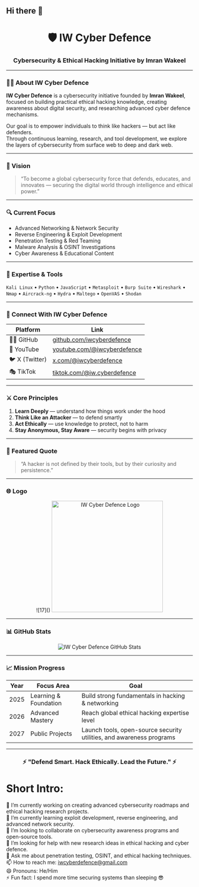 ## Hi there 👋

<!-- IW Cyber Defence GitHub Profile README -->

<h1 align="center">🛡️ IW Cyber Defence</h1>
<h3 align="center">Cybersecurity & Ethical Hacking Initiative by Imran Wakeel</h3>

---

### 👨‍💻 About IW Cyber Defence

**IW Cyber Defence** is a cybersecurity initiative founded by **Imran Wakeel**, focused on building practical ethical hacking knowledge, creating awareness about digital security, and researching advanced cyber defence mechanisms.

Our goal is to empower individuals to think like hackers — but act like defenders.  
Through continuous learning, research, and tool development, we explore the layers of cybersecurity from surface web to deep and dark web.

---

### 🚀 Vision

> “To become a global cybersecurity force that defends, educates, and innovates — securing the digital world through intelligence and ethical power.”

---

### 🔍 Current Focus

- Advanced Networking & Network Security  
- Reverse Engineering & Exploit Development  
- Penetration Testing & Red Teaming  
- Malware Analysis & OSINT Investigations  
- Cyber Awareness & Educational Content

---

### 🧠 Expertise & Tools

`Kali Linux` • `Python` • `JavaScript` • `Metasploit` • `Burp Suite` • `Wireshark` • `Nmap` • `Aircrack-ng` • `Hydra` • `Maltego` • `OpenVAS` • `Shodan`  

---

### 📡 Connect With IW Cyber Defence

| Platform | Link |
|-----------|------|
| 🧑‍💻 GitHub | [github.com/iwcyberdefence](https://github.com/iwcyberdefence) |
| 🎥 YouTube | [youtube.com/@iwcyberdefence](https://youtube.com/@iwcyberdefence) |
| 🐦 X (Twitter) | [x.com/@iwcyberdefence](https://x.com/@iwcyberdefence) |
| 🎭 TikTok | [tiktok.com/@iw.cyberdefence](https://www.tiktok.com/@iw.cyberdefence) |

---

### ⚔️ Core Principles

1. **Learn Deeply** — understand how things work under the hood  
2. **Think Like an Attacker** — to defend smartly  
3. **Act Ethically** — use knowledge to protect, not to harm  
4. **Stay Anonymous, Stay Aware** — security begins with privacy  

---

### 🧩 Featured Quote

> “A hacker is not defined by their tools, but by their curiosity and persistence.”

---

### 🌐 Logo

<p align="center">
  ![17]()
  <img src="https://github.com/user-attachments/assets/65acd250-be1a-4034-a19e-41396dee0387" alt="IW Cyber Defence Logo" width="300"/>
</p>

---

### 📊 GitHub Stats

<p align="center">
  <img src="https://github-readme-stats.vercel.app/api?username=iwcyberdefence&show_icons=true&theme=tokyonight" alt="IW Cyber Defence GitHub Stats"/>
</p>

---

### 📈 Mission Progress

| Year | Focus Area | Goal |
|------|-------------|------|
| 2025 | Learning & Foundation | Build strong fundamentals in hacking & networking |
| 2026 | Advanced Mastery | Reach global ethical hacking expertise level |
| 2027 | Public Projects | Launch tools, open-source security utilities, and awareness programs |

---

<h3 align="center">⚡ "Defend Smart. Hack Ethically. Lead the Future." ⚡</h3>


<!--
**iwcyberdefence/iwcyberdefence** is a ✨ _special_ ✨ repository because its `README.md` (this file) appears on your GitHub profile.

-->
# Short Intro:

🔭 I’m currently working on creating advanced cybersecurity roadmaps and ethical hacking research projects.  
🌱 I’m currently learning exploit development, reverse engineering, and advanced network security.  
👯 I’m looking to collaborate on cybersecurity awareness programs and open-source tools.  
🤔 I’m looking for help with new research ideas in ethical hacking and cyber defence.  
💬 Ask me about penetration testing, OSINT, and ethical hacking techniques.  
📫 How to reach me: [iwcyberdefence@gmail.com](mailto:iwcyberdefence@gmail.com)  
😄 Pronouns: He/Him  
⚡ Fun fact: I spend more time securing systems than sleeping 😎  

